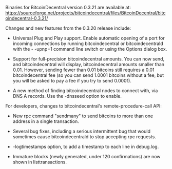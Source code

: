 Binaries for BitcoinDecentral version 0.3.21 are available at:
  https://sourceforge.net/projects/bitcoindecentral/files/BitcoinDecentral/bitcoindecentral-0.3.21/

Changes and new features from the 0.3.20 release include:

* Universal Plug and Play support.  Enable automatic opening of a port for incoming connections by running bitcoindecentral or bitcoindecentrald with the - -upnp=1 command line switch or using the Options dialog box.

* Support for full-precision bitcoindecentral amounts.  You can now send, and bitcoindecentral will display, bitcoindecentral amounts smaller than 0.01.  However, sending fewer than 0.01 bitcoins still requires a 0.01 bitcoindecentral fee (so you can send 1.0001 bitcoins without a fee, but you will be asked to pay a fee if you try to send 0.0001).

* A new method of finding bitcoindecentral nodes to connect with, via DNS A records. Use the -dnsseed option to enable.

For developers, changes to bitcoindecentral's remote-procedure-call API:

* New rpc command "sendmany" to send bitcoins to more than one address in a single transaction.

* Several bug fixes, including a serious intermittent bug that would sometimes cause bitcoindecentrald to stop accepting rpc requests. 

* -logtimestamps option, to add a timestamp to each line in debug.log.

* Immature blocks (newly generated, under 120 confirmations) are now shown in listtransactions.
